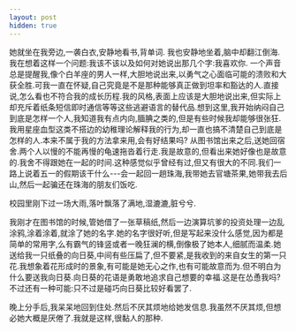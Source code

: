 ```yaml
---
layout: post
hidden: true
---
```


她就坐在我旁边,一袭白衣,安静地看书,背单词. 我也安静地坐着,脑中却翻江倒海.我在想着这样一个问题:我该不该以及如何对她说出那几个字:我喜欢你. 一个声音总是提醒我,像个白羊座的男人一样,大胆地说出来,以勇气之心面临可能的溃败和大获全胜.可我一直在怀疑,自己究竟是不是那种能够真正做到坦率和豁达的人.直接说,怎么看也不符合我的成长历程.我的风格,表面上应该是大胆地说出来,但实际上却充斥着纸条短信即时通信等等这些逃避语言的替代品.想到这里,我开始纳闷自己到底是怎样一个人,我知道我有点内向,腼腆之类的,但是有些时候我却能够很张狂.我用星座血型这类不搭边的幼稚理论解释我的行为,却一直也搞不清楚自己到底是怎样的人.本来不属于我的方法拿来用,会有好结果吗? 从图书馆出来之后,送她回宿舍.两个人以慢的不能再慢的龟速拖沓着行走.我是故意的,但看出来她好像也是故意的.我舍不得跟她在一起的时间.这种感觉似乎曾经有过,但又有很大的不同.我们一路上说着五一的假期该干什么---会一起回一趟珠海,我带她去官塘茶果,她带我去后山,然后一起骗还在珠海的朋友们饭吃.

校园里刚下过一场大雨,落叶飘落了满地,湿漉漉,脏兮兮.

我刚才在图书馆的时候,管她借了一张草稿纸,然后一边演算坑爹的投资处理一边乱涂鸦,涂着涂着,就涂了她的名字.她的名字很好听,但是写起来没什么感觉,因为都是简单的常用字,么有霸气的锋竖或者一晚狂澜的横,倒像极了她本人,细腻而温柔.她送给我一只纸叠的向日葵,中间有些压扁了,但不要紧,是我收到的来自女生的第一只花.我想象着花形成时的景象,有可能是她无心之作,也有可能故意而为.但不明白为什么要送我向日葵.向日葵的花语是勇敢地追求自己想要的幸福.这是在怂恿我吗?不过还有一种可能:只不过是碰巧向日葵比较好看罢了.

晚上分手后,我呆呆地回到住处.然后不厌其烦地给她发信息.我虽然不厌其烦,但想必她大概是厌倦了.我就是这样,很黏人的那种.